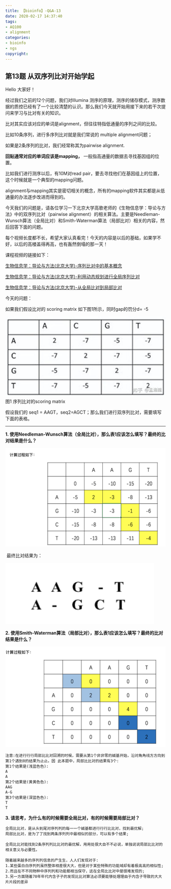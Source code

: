 ```yaml
---
title: 【bioinfo】-Q&A-13
date: 2020-02-17 14:37:40
tags:
- AQ100
- alignment
categories:
- bioinfo
- ngs
copyright:
---
```

## 第13题 从双序列比对开始学起
Hello 大家好！

经过我们之前的12个问题，我们对Illumina 测序的原理，测序的储存模式，测序数据的质控已经有了一个比较清楚的认识。那么我们今天就开始用接下来的若干次提问来学习与比对有关的知识。

比对其实应该对应的单词是alignment，但往往特指低通量的序列之间的比较。

比如10条序列，进行多序列比对就是我们常说的 multiple alignment问题；

如果是2条序列的比对，我们经常称其为pairwise alignment.

**回贴通常对应的单词应该是mapping，** 一般指高通量的数据去寻找基因组的位置。

比如我们进行测序以后，有10M对read pair，要去寻找他们在基因组上的位置，这个时候就是一个典型的mapping问题。

alignment与mapping其实是密切相关的概念，所有的mapping软件其实都是从低通量的办法逐步改进而得到的。

今天我们的问题是，请各位学习一下北京大学高歌老师的《生物信息学：导论与方法》中的双序列比对（pairwise alignment）的相关算法。主要是Needleman-Wunsch算法（全局比对）和Smith-Waterman算法（局部比对）相关的内容，然后回答下面的问题。

每个视频长度都不长，希望大家认真看完！今天的内容是以后的基础，如果学不好，以后的高楼盖得再高，也有轰然倒塌的那一天！

课程视频的链接如下：

[生物信息学：导论与方法(北京大学)-序列比对中的基本概念](https://www.bilibili.com/video/av10042290/?p=5)

[生物信息学：导论与方法(北京大学)-利用动态规划进行全局序列比对](https://www.bilibili.com/video/av10042290/?p=6)

[生物信息学：导论与方法(北京大学)-从全局比对到局部比对](https://www.bilibili.com/video/av10042290/?p=7)

今天的问题：

如果我们假设比对的 scoring matrix 如下图1所示，同时gap的罚分d= -5

![](【bioinfo】-Q-A-13/1.jpg)
图1 序列比对的scoring matrix

假设我们的 seq1 = AAGT，seq2=AGCT；那么我们进行双序列比对，需要填写下面的表格。

---

**1. 使用Needleman-Wunsch算法（全局比对），那么表1应该怎么填写？最终的比对结果是什么？**

![](【bioinfo】-Q-A-13/2.png)

​ 最终比对结果为：

![](【bioinfo】-Q-A-13/3.png)

**2. 使用Smith-Waterman算法（局部比对），那么表1应该怎么填写？最终的比对结果是什么？**

![](【bioinfo】-Q-A-13/4.png)

```
注意:在进⾏行行局部⽐比对回溯的时候，需要从第1个⾮非零的碱基开始，沿对⻆角线⽅方向到第1个遇到0的结果为⽌止。因 此本题中，局部⽐比对的结果有3个:
第1个结果是(浅蓝⾊色):
A
A
第2个结果是(⻩黄⾊色):
AAG
A-G
第3个结果是(深蓝⾊色):
T
T
```
**3. 请思考，为什么有的时候需要全局比对，有的时候需要局部比对？**
```
全局⽐比对，是从头到尾对序列列的每⼀一个碱基都进⾏行行⽐比对，找到最优解;
局部⽐比对，是为了了找到两条序列列中最相似的部分，可以有多个结果;

全局⽐比对能找到2条序列列⽐比对的最优解，⽤用处很⼤自不不必说，单独说说局部⽐比对的相关意义与必要性。

随着越来越多的序列列信息的产⽣生，⼈人们发现对于:
1.某些蛋⽩白序列列虽然整体相差很⼤大，但是对于某些特殊的功能域却有着极⾼高的相似性;
2.⽽且在不不同物种中序列列和功能都相当保守，这在全局⽐比对中是很难发现的;
3.另一⽅面随着70年年代内含⼦子的发现⽐比对算法必须要能够处理理由于内含⼦导致的⼤大⽚片段的差异
```

